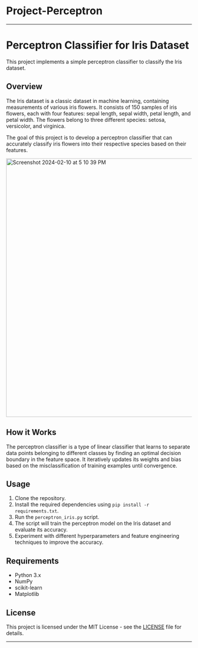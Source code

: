 # Project-Perceptron

---

# Perceptron Classifier for Iris Dataset

This project implements a simple perceptron classifier to classify the Iris dataset.

## Overview

The Iris dataset is a classic dataset in machine learning, containing measurements of various iris flowers. It consists of 150 samples of iris flowers, each with four features: sepal length, sepal width, petal length, and petal width. The flowers belong to three different species: setosa, versicolor, and virginica.

The goal of this project is to develop a perceptron classifier that can accurately classify iris flowers into their respective species based on their features.

<img width="699" alt="Screenshot 2024-02-10 at 5 10 39 PM" src="https://github.com/ilhan2316/Project-Perceptron/assets/133736567/1e2273e3-3499-4456-924d-b2525b4be0b9">

## How it Works

The perceptron classifier is a type of linear classifier that learns to separate data points belonging to different classes by finding an optimal decision boundary in the feature space. It iteratively updates its weights and bias based on the misclassification of training examples until convergence.

## Usage

1. Clone the repository.
2. Install the required dependencies using `pip install -r requirements.txt`.
3. Run the `perceptron_iris.py` script.
4. The script will train the perceptron model on the Iris dataset and evaluate its accuracy.
5. Experiment with different hyperparameters and feature engineering techniques to improve the accuracy.

## Requirements

- Python 3.x
- NumPy
- scikit-learn
- Matplotlib

## License

This project is licensed under the MIT License - see the [LICENSE](LICENSE) file for details.

---


